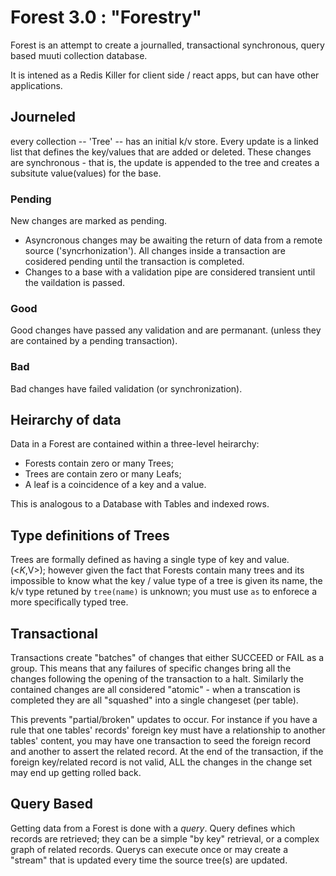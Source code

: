 # Forest 3.0 : "Forestry"

Forest is an attempt to create a journalled, transactional synchronous, query based muuti collection database.

It is intened as a Redis Killer for client side / react apps, but can have other applications.

## Journeled

every collection -- 'Tree' -- has an initial k/v store. Every update is a linked list that defines the key/values that are added or deleted.
These changes are synchronous - that is, the update is appended to the tree and creates a subsitute value(values) for the base.

### Pending

New changes are marked as pending.

- Asyncronous changes may be awaiting the return of data from a remote source ('syncrhonization'). All changes inside a transaction are cosidered pending until the transaction is completed.
- Changes to a base with a validation pipe are considered transient until the vaildation is passed.

### Good

Good changes have passed any validation and are permanant. (unless they are contained by a pending transaction).

### Bad

Bad changes have failed validation (or synchronization).

## Heirarchy of data

Data in a Forest are contained within a three-level heirarchy:

- Forests contain zero or many Trees;
- Trees are contain zero or many Leafs;
- A leaf is a coincidence of a key and a value.

This is analogous to a Database with Tables and indexed rows.

## Type definitions of Trees

Trees are formally defined as having a single type of key and value. (<$K,$V>); however given the fact that Forests contain many trees and its impossible
to know what the key / value type of a tree is given its name, the k/v type retuned by `tree(name)` is unknown; you must use `as` to enforece a more specifically typed tree.

## Transactional

Transactions create "batches" of changes that either SUCCEED or FAIL as a group. This means that any failures of specific changes bring all the changes following the opening of the transaction to a halt. Similarly the contained changes are all considered "atomic" - when a transcation is completed they are all "squashed" into a single changeset (per table).

This prevents "partial/broken" updates to occur. For instance if you have a rule that one tables' records' foreign key must have a relationship to another tables' content,
you may have one transaction to seed the foreign record and another to assert the related record. At the end of the transaction, if the foreign key/related record is not valid, ALL the changes in the change set may end up getting rolled back.

## Query Based

Getting data from a Forest is done with a _query_. Query defines which records are retrieved; they can be a simple "by key" retrieval, or a complex graph of related records.
Querys can execute once or may create a "stream" that is updated every time the source tree(s) are updated.
